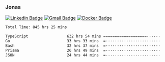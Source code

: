 ### Jonas
[![Linkedin Badge](https://img.shields.io/badge/-Jonas%20Neto-9933F7?style=flat-square&logo=Linkedin&logoColor=white&link=https://www.linkedin.com/in/jonas-nogueira-neto/)](https://www.linkedin.com/in/jonas-nogueira-neto/)
[![Gmail Badge](https://img.shields.io/badge/-nogueiraneto.jonas@gmail.com-9933F7?style=flat-square&logo=Gmail&logoColor=white&link=mailto:nogueiraneto.jonas@gmail.com)](mailto:nogueiraneto.jonas@gmail.com)
[![Docker Badge](https://img.shields.io/badge/-DockerHub-9933F7?style=flat-square&logo=Docker&logoColor=white&link=https://hub.docker.com/u/jonasssneto)](https://hub.docker.com/u/jonasssneto)


<!--START_SECTION:waka-->

```txt
Total Time: 845 hrs 25 mins

TypeScript                 632 hrs 54 mins ===================······   74.15 %
Go                         33 hrs 33 mins  =························   03.93 %
Bash                       32 hrs 37 mins  =························   03.82 %
Prisma                     26 hrs 49 mins  =························   03.14 %
JSON                       24 hrs 44 mins  =························   02.90 %
```

<!--END_SECTION:waka-->
###

